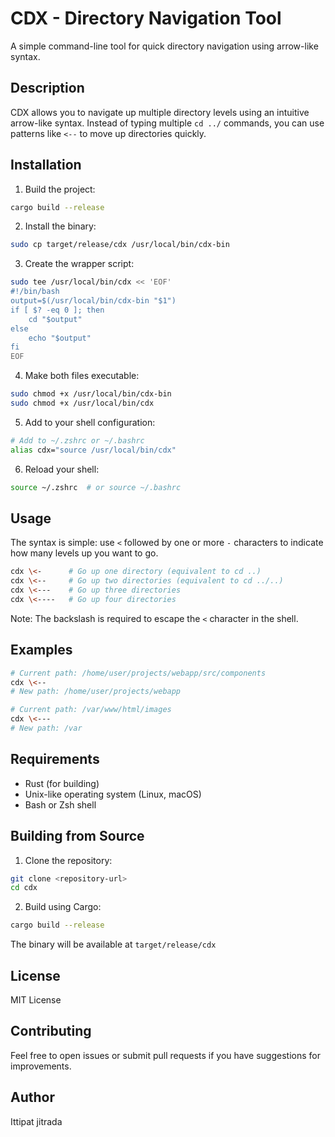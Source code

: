 # CDX - Directory Navigation Tool

A simple command-line tool for quick directory navigation using arrow-like syntax.

## Description

CDX allows you to navigate up multiple directory levels using an intuitive arrow-like syntax. Instead of typing multiple `cd ../` commands, you can use patterns like `<--` to move up directories quickly.

## Installation

1. Build the project:
```bash
cargo build --release
```

2. Install the binary:
```bash
sudo cp target/release/cdx /usr/local/bin/cdx-bin
```

3. Create the wrapper script:
```bash
sudo tee /usr/local/bin/cdx << 'EOF'
#!/bin/bash
output=$(/usr/local/bin/cdx-bin "$1")
if [ $? -eq 0 ]; then
    cd "$output"
else
    echo "$output"
fi
EOF
```

4. Make both files executable:
```bash
sudo chmod +x /usr/local/bin/cdx-bin
sudo chmod +x /usr/local/bin/cdx
```

5. Add to your shell configuration:
```bash
# Add to ~/.zshrc or ~/.bashrc
alias cdx="source /usr/local/bin/cdx"
```

6. Reload your shell:
```bash
source ~/.zshrc  # or source ~/.bashrc
```

## Usage

The syntax is simple: use `<` followed by one or more `-` characters to indicate how many levels up you want to go.

```bash
cdx \<-      # Go up one directory (equivalent to cd ..)
cdx \<--     # Go up two directories (equivalent to cd ../..)
cdx \<---    # Go up three directories
cdx \<----   # Go up four directories
```

Note: The backslash is required to escape the `<` character in the shell.

## Examples

```bash
# Current path: /home/user/projects/webapp/src/components
cdx \<--
# New path: /home/user/projects/webapp

# Current path: /var/www/html/images
cdx \<---
# New path: /var
```

## Requirements

- Rust (for building)
- Unix-like operating system (Linux, macOS)
- Bash or Zsh shell

## Building from Source

1. Clone the repository:
```bash
git clone <repository-url>
cd cdx
```

2. Build using Cargo:
```bash
cargo build --release
```

The binary will be available at `target/release/cdx`

## License

MIT License

## Contributing

Feel free to open issues or submit pull requests if you have suggestions for improvements.

## Author

Ittipat jitrada